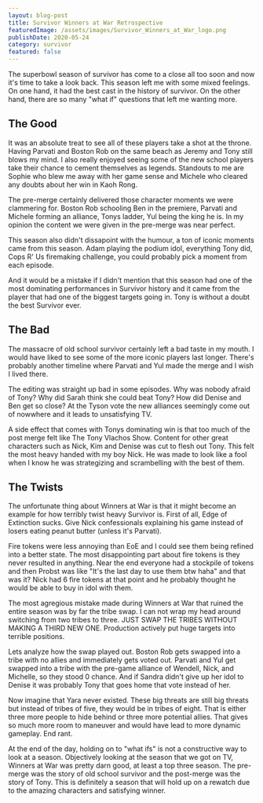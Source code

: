 ```yaml
---
layout: blog-post
title: Survivor Winners at War Retrospective
featuredImage: /assets/images/Survivor_Winners_at_War_logo.png
publishDate: 2020-05-24
category: survivor
featured: false
---
```


The superbowl season of survivor has come to a close all too soon and now it's time to take a look back. This season left me with some mixed feelings. On one hand, it had the best cast in the history of survivor. On the other hand, there are so many "what if" questions that left me wanting more.

## The Good

It was an absolute treat to see all of these players take a shot at the throne. Having Parvati and Boston Rob on the same beach as Jeremy and Tony still blows my mind. I also really enjoyed seeing some of the new school players take their chance to cement themselves as legends. Standouts to me are Sophie who blew me away with her game sense and Michele who cleared any doubts about her win in Kaoh Rong.

The pre-merge certainly delivered those character moments we were clammering for. Boston Rob schooling Ben in the premiere, Parvati and Michele forming an alliance, Tonys ladder, Yul being the king he is. In my opinion the content we were given in the pre-merge was near perfect.

This season also didn't dissapoint with the humour, a ton of iconic moments came from this season. Adam playing the podium idol, everything Tony did, Cops R' Us firemaking challenge, you could probably pick a moment from each episode.

And it would be a mistake if I didn't mention that this season had one of the most dominating performances in Survivor history and it came from the player that had one of the biggest targets going in. Tony is without a doubt the best Survivor ever.

## The Bad

The massacre of old school survivor certainly left a bad taste in my mouth. I would have liked to see some of the more iconic players last longer. There's probably another timeline where Parvati and Yul made the merge and I wish I lived there.

The editing was straight up bad in some episodes. Why was nobody afraid of Tony? Why did Sarah think she could beat Tony? How did Denise and Ben get so close? At the Tyson vote the new alliances seemingly come out of nowwhere and it leads to unsatisfying TV.

A side effect that comes with Tonys dominating win is that too much of the post merge felt like The Tony Vlachos Show. Content for other great characters such as Nick, Kim and Denise was cut to flesh out Tony. This felt the most heavy handed with my boy Nick. He was made to look like a fool when I know he was strategizing and scrambelling with the best of them.

## The Twists

The unfortunate thing about Winners at War is that it might become an example for how terribly twist heavy Survivor is. First of all, Edge of Extinction sucks. Give Nick confessionals explaining his game instead of losers eating peanut butter (unless it's Parvati).

Fire tokens were less annoying than EoE and I could see them being refined into a better state. The most disappointing part about fire tokens is they never resulted in anything. Near the end everyone had a stockpile of tokens and then Probst was like "It's the last day to use them btw haha" and that was it? Nick had 6 fire tokens at that point and he probably thought he would be able to buy in idol with them.

The most agregious mistake made during Winners at War that ruined the entire season was by far the tribe swap. I can not wrap my head around switching from two tribes to three. JUST SWAP THE TRIBES WITHOUT MAKING A THIRD NEW ONE. Production actively put huge targets into terrible positions.

Lets analyze how the swap played out. Boston Rob gets swapped into a tribe with no allies and immediately gets voted out. Parvati and Yul get swapped into a tribe with the pre-game alliance of Wendell, Nick, and Michelle, so they stood 0 chance. And if Sandra didn't give up her idol to Denise it was probably Tony that goes home that vote instead of her.

Now imagine that Yara never existed. These big threats are still big threats but instead of tribes of five, they would be in tribes of eight. That is either three more people to hide behind or three more potential allies. That gives so much more room to maneuver and would have lead to more dynamic gameplay. End rant.

At the end of the day, holding on to "what ifs" is not a constructive way to look at a season. Objectively looking at the season that we got on TV, Winners at War was pretty darn good, at least a top three season. The pre-merge was the story of old school survivor and the post-merge was the story of Tony. This is definitely a season that will hold up on a rewatch due to the amazing characters and satisfying winner.
